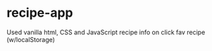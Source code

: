 # recipe-app
Used vanilla html, CSS and JavaScript
recipe info on click
fav recipe (w/localStorage)

